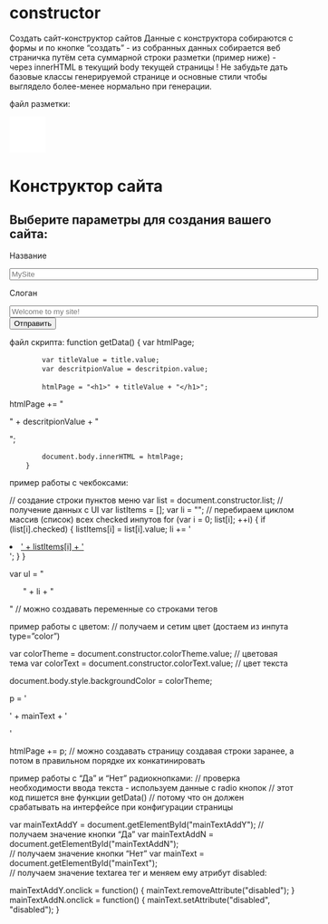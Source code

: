 # constructor
Создать сайт-конструктор сайтов
Данные с конструктора собираются с формы и по кнопке “создать” - из собранных данных собирается веб страничка путём сета суммарной строки разметки (пример ниже) - через innerHTML в текущий body текущей страницы
! Не забудьте дать базовые классы генерируемой странице и основные стили чтобы выглядело более-менее нормально при генерации.

файл разметки:
<body>
    <main>
        <img src="img/logo.png" id="logo">
        <h1>Конструктор сайта</h1>
        <h2>Выберите параметры для создания вашего сайта:</h2>
        <form class="constructor" id="constructor" name="constructor">
            <div class="section">
                <p>Название</p>
                <input class="title" type="text" name="title" id="title" size="65" placeholder="MySite">
            </div>
            <div class="section">
                <p>Слоган</p>
                <input class="title" type="text" name="description" id="description" size="65" placeholder="Welcome to my site!">
            </div>
            <div class="section">
                <input type="button" name="submit" id="submit" value="Отправить" onClick="getData();">
            </div>
        </form>
    </main>
</body>


файл скрипта:
function getData() {
	  		var htmlPage;

	  		var titleValue = title.value;
	  		var descritpionValue = descritpion.value;

	  		htmlPage = "<h1>" + titleValue + "</h1>";
htmlPage += "<p>" + descritpionValue + "</p>";

	  		document.body.innerHTML = htmlPage;
	  	}
пример работы с чекбоксами:

// создание строки пунктов меню
var list = document.constructor.list; // получение данных с UI
var listItems = [];
var li = "";
// перебираем циклом массив (список) всех checked инпутов
    for (var i = 0; list[i]; ++i) {
        if (list[i].checked) {
            listItems[i] = list[i].value;
            li += '<li><a href="#">' + listItems[i] + '</a></li>';
        }
    }

var ul = "<ul>" + li + "</ul>" // можно создавать переменные со строками тегов

пример работы с цветом:
// получаем и сетим цвет (достаем из инпута type=”color”)

var colorTheme = document.constructor.colorTheme.value; // цветовая тема
var colorText = document.constructor.colorText.value; // цвет текста

document.body.style.backgroundColor = colorTheme;

p = '<p class = "paragraph" style="color:' + colorText + '">' + mainText + '</p>'

htmlPage += p; // можно создавать страницу создавая строки заранее, а потом в правильном порядке их конкатинировать


пример работы с “Да” и “Нет” радиокнопками:
// проверка необходимости ввода текста - используем данные с radio кнопок
// этот код пишется вне функции getData() 
// потому что он должен срабатывать на интерфейcе при конфигурации страницы

var mainTextAddY = document.getElementById("mainTextAddY"); 
// получаем значение кнопки “Да”
var mainTextAddN = document.getElementById("mainTextAddN");  
// получаем значение кнопки “Нет”
var mainText = document.getElementById("mainText");  
// получаем значение textarea тег и меняем ему атрибут disabled:

mainTextAddY.onclick = function() {
    mainText.removeAttribute("disabled");
}
mainTextAddN.onclick = function() {
    mainText.setAttribute("disabled", "disabled");
}



